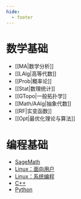 ```yaml
---
hide:
  - footer
---
```


# 数学基础

- [[MA|数学分析]]
- [[LAlg|高等代数]]
- [[Prob|概率论]]
- [[Stat|数理统计]]
- [[GTopo|一般拓扑学]]
- [[Math/AAlg|抽象代数]]
- [[RF|实变函数]]
- [[Opt|最优化理论与算法]]

# 编程基础

- [SageMath](Math/SageMath)
- [Linux：面向用户](Coding/LL)
- [Linux：系统编程]()
- [C++](Coding/CPP) 
- [Python](Coding/Python)